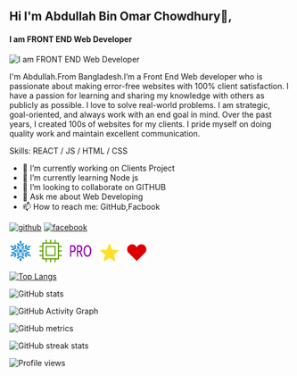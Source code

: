 ## Hi  I'm Abdullah Bin Omar Chowdhury👋,
#### I am FRONT END Web Developer
![I am FRONT END Web Developer](https://scontent.fdac99-1.fna.fbcdn.net/v/t1.6435-9/241979473_1281482382285657_4492491686380912036_n.jpg?_nc_cat=102&ccb=1-5&_nc_sid=e3f864&_nc_eui2=AeHZuHj1R6g74GxiqxFx73tbqbJmn_Z9O7Spsmaf9n07tE9W-JVwwDrbY4U0CaXLGAD9X5MSkEH40MnUYomKNQP9&_nc_ohc=05JfozKdMIIAX-BnLe7&_nc_ht=scontent.fdac99-1.fna&oh=69dea16d6c055933c2a8b61209b732b1&oe=6169F03F)

I'm Abdullah.From Bangladesh.I’m a Front End Web developer who is passionate about making error-free websites with 100% client satisfaction. I have a passion for learning and sharing my knowledge with others as publicly as possible. I love to solve real-world problems. I am strategic, goal-oriented, and always work with an end goal in mind. Over the past years, I created 100s of websites for my clients. I pride myself on doing quality work and maintain excellent communication.

Skills: REACT / JS / HTML / CSS

- 🔭 I’m currently working on Clients Project 
- 🌱 I’m currently learning Node js 
- 👯 I’m looking to collaborate on GITHUB 
- 💬 Ask me about Web Developing 
- 📫 How to reach me: GitHub,Facbook 


[<img src='https://cdn.jsdelivr.net/npm/simple-icons@3.0.1/icons/github.svg' alt='github' height='40'>](https://github.com/Abdullah0001)  [<img src='https://cdn.jsdelivr.net/npm/simple-icons@3.0.1/icons/facebook.svg' alt='facebook' height='40'>](https://www.facebook.com/https://web.facebook.com/me/)  

<a href='https://archiveprogram.github.com/'><img src='https://raw.githubusercontent.com/acervenky/animated-github-badges/master/assets/acbadge.gif' width='40' height='40'></a> <a href='https://docs.github.com/en/developers'><img src='https://raw.githubusercontent.com/acervenky/animated-github-badges/master/assets/devbadge.gif' width='40' height='40'></a> <a href='https://github.com/pricing'><img src='https://raw.githubusercontent.com/acervenky/animated-github-badges/master/assets/pro.gif' width='40' height='40'></a> <a href='https://stars.github.com/'><img src='https://raw.githubusercontent.com/acervenky/animated-github-badges/master/assets/starbadge.gif' width='35' height='35'></a> <a href='https://docs.github.com/en/github/supporting-the-open-source-community-with-github-sponsors'><img src='https://raw.githubusercontent.com/acervenky/animated-github-badges/master/assets/sponsorbadge.gif' width='35' height='35'></a> 

[![Top Langs](https://github-readme-stats.vercel.app/api/top-langs/?username=Abdullah0001)](https://github.com/anuraghazra/github-readme-stats)

![GitHub stats](https://github-readme-stats.vercel.app/api?username=Abdullah0001&show_icons=true)  

![GitHub Activity Graph](https://activity-graph.herokuapp.com/graph?username=Abdullah0001)  

![GitHub metrics](https://metrics.lecoq.io/Abdullah0001)  

![GitHub streak stats](https://github-readme-streak-stats.herokuapp.com/?user=Abdullah0001)  

![Profile views](https://gpvc.arturio.dev/Abdullah0001)  

